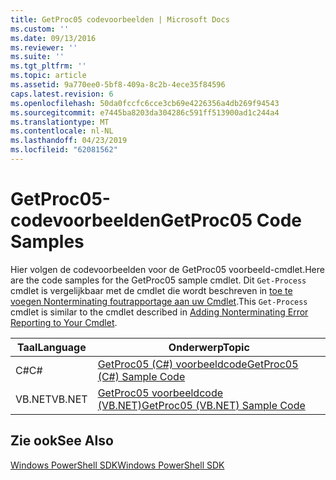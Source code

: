 ```yaml
---
title: GetProc05 codevoorbeelden | Microsoft Docs
ms.custom: ''
ms.date: 09/13/2016
ms.reviewer: ''
ms.suite: ''
ms.tgt_pltfrm: ''
ms.topic: article
ms.assetid: 9a770ee0-5bf8-409a-8c2b-4ece35f84596
caps.latest.revision: 6
ms.openlocfilehash: 50da0fccfc6cce3cb69e4226356a4db269f94543
ms.sourcegitcommit: e7445ba8203da304286c591ff513900ad1c244a4
ms.translationtype: MT
ms.contentlocale: nl-NL
ms.lasthandoff: 04/23/2019
ms.locfileid: "62081562"
---
```

# <a name="getproc05-code-samples"></a><span data-ttu-id="4286d-102">GetProc05-codevoorbeelden</span><span class="sxs-lookup"><span data-stu-id="4286d-102">GetProc05 Code Samples</span></span>

<span data-ttu-id="4286d-103">Hier volgen de codevoorbeelden voor de GetProc05 voorbeeld-cmdlet.</span><span class="sxs-lookup"><span data-stu-id="4286d-103">Here are the code samples for the GetProc05 sample cmdlet.</span></span> <span data-ttu-id="4286d-104">Dit `Get-Process` cmdlet is vergelijkbaar met de cmdlet die wordt beschreven in [toe te voegen Nonterminating foutrapportage aan uw Cmdlet](../cmdlet/adding-non-terminating-error-reporting-to-your-cmdlet.md).</span><span class="sxs-lookup"><span data-stu-id="4286d-104">This `Get-Process` cmdlet is similar to the cmdlet described in [Adding Nonterminating Error Reporting to Your Cmdlet](../cmdlet/adding-non-terminating-error-reporting-to-your-cmdlet.md).</span></span>

|<span data-ttu-id="4286d-105">Taal</span><span class="sxs-lookup"><span data-stu-id="4286d-105">Language</span></span>|<span data-ttu-id="4286d-106">Onderwerp</span><span class="sxs-lookup"><span data-stu-id="4286d-106">Topic</span></span>|
|--------------|-----------|
|<span data-ttu-id="4286d-107">C#</span><span class="sxs-lookup"><span data-stu-id="4286d-107">C#</span></span>|[<span data-ttu-id="4286d-108">GetProc05 (C#) voorbeeldcode</span><span class="sxs-lookup"><span data-stu-id="4286d-108">GetProc05 (C#) Sample Code</span></span>](./getproc05-csharp-sample-code.md)|
|<span data-ttu-id="4286d-109">VB.NET</span><span class="sxs-lookup"><span data-stu-id="4286d-109">VB.NET</span></span>|[<span data-ttu-id="4286d-110">GetProc05 voorbeeldcode (VB.NET)</span><span class="sxs-lookup"><span data-stu-id="4286d-110">GetProc05 (VB.NET) Sample Code</span></span>](./getproc05-vb-net-sample-code.md)|

## <a name="see-also"></a><span data-ttu-id="4286d-111">Zie ook</span><span class="sxs-lookup"><span data-stu-id="4286d-111">See Also</span></span>

[<span data-ttu-id="4286d-112">Windows PowerShell SDK</span><span class="sxs-lookup"><span data-stu-id="4286d-112">Windows PowerShell SDK</span></span>](../windows-powershell-reference.md)